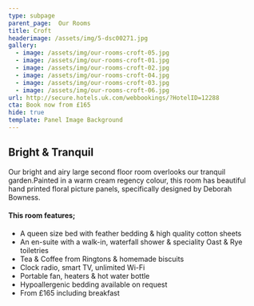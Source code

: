 ```yaml
---
type: subpage
parent_page:  Our Rooms
title: Croft
headerimage: /assets/img/5-dsc00271.jpg
gallery:
  - image: /assets/img/our-rooms-croft-05.jpg
  - image: /assets/img/our-rooms-croft-01.jpg
  - image: /assets/img/our-rooms-croft-02.jpg
  - image: /assets/img/our-rooms-croft-04.jpg
  - image: /assets/img/our-rooms-croft-03.jpg
  - image: /assets/img/our-rooms-croft-06.jpg
url: http://secure.hotels.uk.com/webbookings/?HotelID=12288
cta: Book now from £165
hide: true
template: Panel Image Background
---
```

## Bright & Tranquil

Our bright and airy large second floor room overlooks our tranquil garden.Painted in a warm cream regency colour, this room has beautiful hand printed floral picture panels, specifically designed by Deborah Bowness. 

#### This room features; 

* A queen size bed with feather bedding & high quality cotton sheets
* An en-suite with a walk-in, waterfall shower & speciality Oast & Rye toiletries 
* Tea & Coffee from Ringtons & homemade biscuits 
* Clock radio, smart TV, unlimited Wi-Fi
* Portable fan, heaters & hot water bottle
* Hypoallergenic bedding available on request
* From £165 including breakfast
